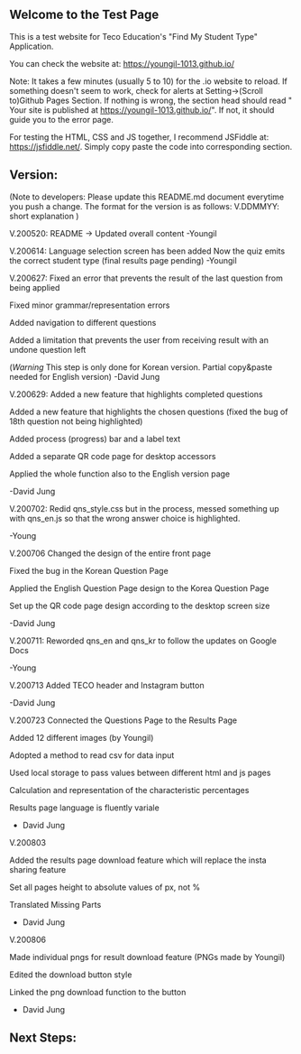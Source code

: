 ## Welcome to the Test Page

This is a test website for Teco Education's "Find My Student Type" Application. 

You can check the website at: https://youngil-1013.github.io/

Note:
It takes a few minutes (usually 5 to 10) for the .io website to reload. If something doesn't seem to work, check for alerts at Setting->(Scroll to)Github Pages Section. If nothing is wrong, the section head should read " Your site is published at https://youngil-1013.github.io/". If not, it should guide you to the error page.

For testing the HTML, CSS and JS together, I recommend JSFiddle at: https://jsfiddle.net/. Simply copy paste the code into corresponding section.

## Version:
(Note to developers: Please update this README.md document everytime you push a change. The format for the version is as follows:
V.DDMMYY: short explanation
)

V.200520: 
README -> Updated overall content
-Youngil

V.200614:
Language selection screen has been added
Now the quiz emits the correct student type (final results page pending)
-Youngil

V.200627:
Fixed an error that prevents the result of the last question from being applied

Fixed minor grammar/representation errors

Added navigation to different questions

Added a limitation that prevents the user from receiving result with an undone question left

(*Warning* This step is only done for Korean version. Partial copy&paste needed for English version)
-David Jung

V.200629:
Added a new feature that highlights completed questions

Added a new feature that highlights the chosen questions (fixed the bug of 18th question not being highlighted)

Added process (progress) bar and a label text

Added a separate QR code page for desktop accessors

Applied the whole function also to the English version page

-David Jung

V.200702:
Redid qns_style.css but in the process, messed something up with qns_en.js so that the wrong answer choice is highlighted.

-Young

V.200706
Changed the design of the entire front page

Fixed the bug in the Korean Question Page

Applied the English Question Page design to the Korea Question Page

Set up the QR code page design according to the desktop screen size

-David Jung

V.200711:
Reworded qns_en and qns_kr to follow the updates on Google Docs

-Young

V.200713
Added TECO header and Instagram button

-David Jung

V.200723
Connected the Questions Page to the Results Page

Added 12 different images (by Youngil)

Adopted a method to read csv for data input

Used local storage to pass values between different html and js pages

Calculation and representation of the characteristic percentages

Results page language is fluently variale

- David Jung

V.200803

Added the results page download feature which will replace the insta sharing feature

Set all pages height to absolute values of px, not %

Translated Missing Parts

- David Jung

V.200806

Made individual pngs for result download feature (PNGs made by Youngil)

Edited the download button style

Linked the png download function to the button

- David Jung


## Next Steps:

